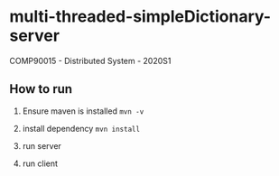 # multi-threaded-simpleDictionary-server
COMP90015 - Distributed System - 2020S1

## How to run
1. Ensure maven is installed
```mvn -v```
2. install dependency
```mvn install```
3. run server

4. run client
